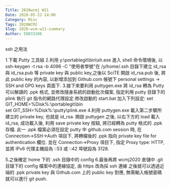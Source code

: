 ```yaml
---
Title: 2020wcmj W11
Date: 2020-05-22 14:00
Category: Misc
Tags: 2020WCMJ
Slug: 2020-wcm-w11-summary
Author: 50833106
---
```

ssh 之用法
<!-- PELICAN_END_SUMMARY -->

1.下載 Putty 工具組
2.利用 y:\portablegit\bin\sh.exe 進入 shell 命令環境後, 以 ssh-keygen -t rsa -b 4096 -C "使用者學號"在 /y/home/.ssh 目錄下建立 id_rsa 與 id_rsa.pub 等 private key 與 public key,之後以 SciTE 開啟 id_rsa.pub 後, 將此 public key 的內容, 以新增添加到 Github.com 帳號下 personal settings -> SSH and GPG keys 頁面下.
3.接下來要利用 puttygen.exe 將 id_rsa 轉為 Putty 可以解讀的 .ppk 格式, 並修改隨身系統的啟動批次檔案, 指定利用 putty 目錄下的 plink 執行 git 指令的網路代理設定.修改啟動的 start.bat 加入下列設定:
 set GIT_HOME=%Disk%:\portablegit\bin\
set GIT_SSH=%Disk%:\putty\plink.exe
4.利用 puttygen.exe 載入第二步驟所建立的 private key, 也就是 id_rsa.
開啟 puttygen 之後, 以右下方的 load 載入 id_rsa, 成功載入後, 利用 save private key 按鈕, 將已經轉為 putty 格式的 .ppk 存檔. 此一 .ppk 檔案必須在設定 putty 中 github.com session 時, 在 Connection->SSH->Auth 項目下, 將轉檔後的 .ppk 指向 private key file for authentication 欄位. 並在 Connection->Proxy 項目下, 指定 Proxy type: HTTP, 並將 IPv6 代理主機設為 ::53 或 ::42 埠號設為 3128.

5.之後確定 home 下的 .ssh 目錄中的 config 
6.最後再將 wcmj2020 倉儲中 .git 目錄下的 config 檔案中的連線協定, 由 https 改為採 ssh 連線
之後就可以透過近端的 .ppk private key 與 Github.com 上的 public key 對應, 無需輸入帳號密碼就可以進行 git push.

